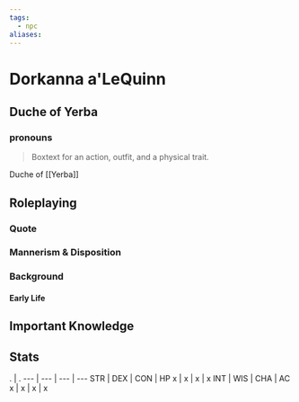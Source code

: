 ```yaml
---
tags:
  - npc
aliases:
---
```

# Dorkanna a'LeQuinn
## Duche of Yerba
### pronouns

> Boxtext for an action, outfit, and a physical trait.

Duche of [[Yerba]]

## Roleplaying
### Quote

### Mannerism & Disposition

### Background
#### Early Life

## Important Knowledge


## Stats
. | . 
--- | --- | --- | ---
STR | DEX | CON | HP
x | x | x | x
INT | WIS | CHA | AC
x | x | x | x